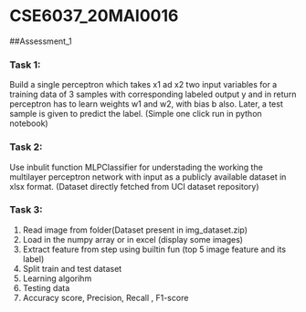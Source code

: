 # CSE6037_20MAI0016
##Assessment_1
### Task 1:
Build a single perceptron which takes x1 ad x2 two input variables for a training data of 3 samples with corresponding labeled output y and in return perceptron has to learn weights w1 and w2, with bias b also. Later, a test sample is given to predict the label. (Simple one click run in python notebook)

### Task 2:
Use inbulit function MLPClassifier for understading the working the multilayer perceptron network with input as a publicly available dataset in xlsx format. (Dataset directly fetched from UCI dataset repository)

### Task 3:
1. Read image from folder(Dataset present in img_dataset.zip)  
2. Load in the numpy array or in excel (display some images)  
3. Extract feature from step using builtin fun  (top 5 image feature and its label)
4. Split train and test dataset
5. Learning algorihm
6. Testing data
7. Accuracy score, Precision, Recall , F1-score 
